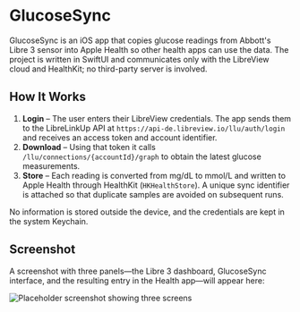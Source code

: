 # GlucoseSync

GlucoseSync is an iOS app that copies glucose readings from Abbott's Libre 3 sensor into Apple Health so other health apps can use the data. The project is written in SwiftUI and communicates only with the LibreView cloud and HealthKit; no third-party server is involved.

## How It Works
1. **Login** – The user enters their LibreView credentials. The app sends them to the LibreLinkUp API at `https://api-de.libreview.io/llu/auth/login` and receives an access token and account identifier.
2. **Download** – Using that token it calls `/llu/connections/{accountId}/graph` to obtain the latest glucose measurements.
3. **Store** – Each reading is converted from mg/dL to mmol/L and written to Apple Health through HealthKit (`HKHealthStore`). A unique sync identifier is attached so that duplicate samples are avoided on subsequent runs.

No information is stored outside the device, and the credentials are kept in the system Keychain.

## Screenshot
A screenshot with three panels—the Libre 3 dashboard, GlucoseSync interface, and the resulting entry in the Health app—will appear here:

![Placeholder screenshot showing three screens](docs/screenshot.png)
